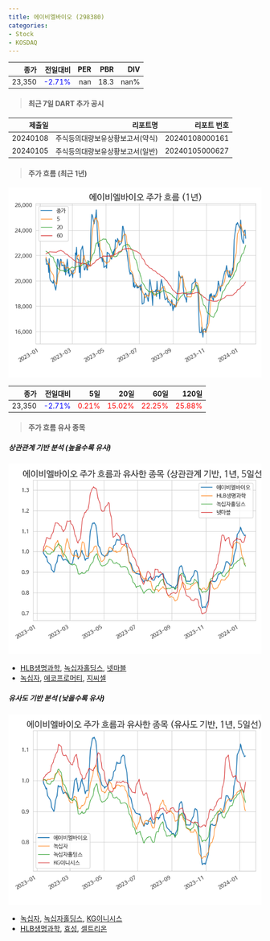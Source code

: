 ```yaml
---
title: 에이비엘바이오 (298380)
categories:
- Stock
- KOSDAQ
---
```


|종가|전일대비|PER|PBR|DIV|
|---:|-------:|--:|--:|--:|
|23,350|<span style="color: blue">-2.71%</span>|nan|18.3|nan%|

<!-- more -->

> #### 최근 7일 DART 추가 공시

|제출일|리포트명|리포트 번호|
|-----:|-------:|----------:|
|20240108|주식등의대량보유상황보고서(약식)|20240108000161|
|20240105|주식등의대량보유상황보고서(일반)|20240105000627|

> #### 주가 흐름 (최근 1년)

![298380](/assets/images/stock/298380.png)

|종가|전일대비|5일|20일|60일|120일|
|---:|-------:|--:|---:|---:|----:|
|23,350|<span style="color: blue">-2.71%</span>|<span style="color: red">0.21%</span>|<span style="color: red">15.02%</span>|<span style="color: red">22.25%</span>|<span style="color: red">25.88%</span>|

> #### 주가 흐름 유사 종목

##### 상관관계 기반 분석 (높을수록 유사)
![298380](/assets/images/stock/298380_corr.png)
- [HLB생명과학](/067630/), [녹십자홀딩스](/005250/), [넷마블](/251270/)
- [녹십자](/006280/), [에코프로머티](/450080/), [지씨셀](/144510/)

##### 유사도 기반 분석 (낮을수록 유사)	
![298380](/assets/images/stock/298380_sim.png)
- [녹십자](/006280/), [녹십자홀딩스](/005250/), [KG이니시스](/035600/)
- [HLB생명과학](/067630/), [효성](/004800/), [셀트리온](/068270/)